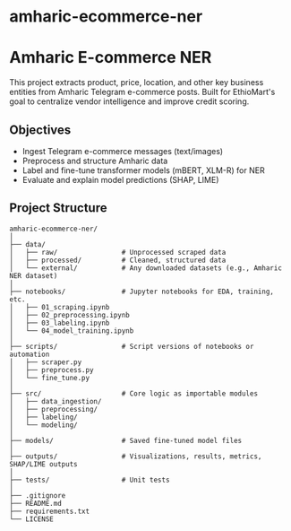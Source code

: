 # amharic-ecommerce-ner
# Amharic E-commerce NER

This project extracts product, price, location, and other key business entities from Amharic Telegram e-commerce posts. Built for EthioMart's goal to centralize vendor intelligence and improve credit scoring.

## Objectives
- Ingest Telegram e-commerce messages (text/images)
- Preprocess and structure Amharic data
- Label and fine-tune transformer models (mBERT, XLM-R) for NER
- Evaluate and explain model predictions (SHAP, LIME)

## Project Structure

```
amharic-ecommerce-ner/
│
├── data/
│   ├── raw/                # Unprocessed scraped data
│   ├── processed/          # Cleaned, structured data
│   └── external/           # Any downloaded datasets (e.g., Amharic NER dataset)
│
├── notebooks/              # Jupyter notebooks for EDA, training, etc.
│   ├── 01_scraping.ipynb
│   ├── 02_preprocessing.ipynb
│   ├── 03_labeling.ipynb
│   └── 04_model_training.ipynb
│
├── scripts/                # Script versions of notebooks or automation
│   ├── scraper.py
│   ├── preprocess.py
│   └── fine_tune.py
│
├── src/                    # Core logic as importable modules
│   ├── data_ingestion/
│   ├── preprocessing/
│   ├── labeling/
│   └── modeling/
│
├── models/                 # Saved fine-tuned model files
│
├── outputs/                # Visualizations, results, metrics, SHAP/LIME outputs
│
├── tests/                  # Unit tests
│
├── .gitignore
├── README.md
├── requirements.txt
└── LICENSE
```
